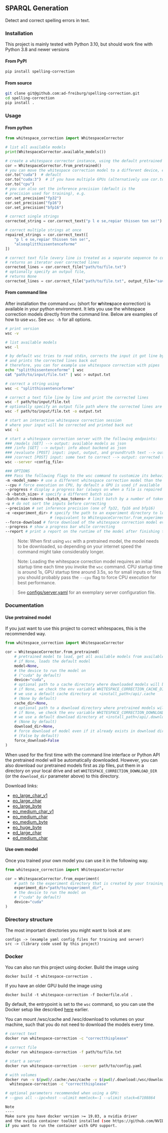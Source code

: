 ## SPARQL Generation

Detect and correct spelling errors in text.

### Installation

This project is mainly tested with Python 3.10, but should work fine with Python 3.8 and newer versions

#### From PyPI

```bash
pip install spelling-correction
```

#### From source

```bash
git clone git@github.com:ad-freiburg/spelling-correction.git
cd spelling-correction 
pip install .

```

### Usage

#### From python

```python
from whitespace_correction import WhitespaceCorrector

# list all available models
print(WhitespaceCorrector.available_models())

# create a whitespace corrector instance, using the default pretrained model
cor = WhitespaceCorrector.from_pretrained()
# you can move the whitespace correction model to a different device, e.g.
cor.to("cuda")  # default
cor.to("cuda:3")  # if you have multiple GPUs (alternatively use cor.to(3))
cor.to("cpu")
# you can also set the inference precision (default is the 
# precision used for training), e.g.
cor.set_precision("fp32")
cor.set_precision("fp16")
cor.set_precision("bfp16")

# correct single strings
corrected_string = cor.correct_text("p l e se,repiar thissen ten se!")

# correct multiple strings at once
repaired_strings = cor.correct_text([
    "p l e se,repiar thissen ten se!",
    "alsosplitthissentenceforme"
])

# correct text file (every line is treated as a separate sequence to correct),
# returns an iterator over corrected lines
corrected_lines = cor.correct_file("path/to/file.txt")
# optionally specify an output file,
# returns None
corrected_lines = cor.correct_file("path/to/file.txt", output_file="save/output/here.txt")
```

#### From command line

After installation the command `wsc` (short for **w**hite**s**pace **c**orrection) is available in your python environment. 
It lets you use the whitespace correction models directly from the command line.
Below are examples of how to use `wsc`. See `wsc -h` for all options.

```bash
# print version
wsc -v

# list available models
wsc -l

# by default wsc tries to read stdin, corrects the input it got line by line 
# and prints the corrected lines back out
# therefore, you can for example use whitespace correction with pipes
echo "splitthissentenceforme" | wsc
cat "path/to/input/file.txt" | wsc > output.txt

# correct a string using
wsc -c "splitthissentenceforme"

# correct a text file line by line and print the corrected lines
wsc -f path/to/input/file.txt
# optionally specify an output file path where the corrected lines are saved
wsc -f path/to/input/file.txt -o output.txt

# start an interactive whitespace correction session
# where your input will be corrected and printed back out
wsc -i

# start a whitespace correction server with the following endpoints:
### /models [GET] --> output: available models as json 
### /info [GET] --> output: info about backend as json
### /evaluate [POST] input: input, output, and groundtruth text --> output: evaluation metrics as json
### /correct [POST] input: some text to correct --> output: corrected text and runtime information as json
wsc --server <config_file>

### OPTIONS
### Pass the following flags to the wsc command to customize its behaviour
-m <model_name> # use a different whitespace correction model than the default one 
--cpu # force execution on CPU, by default a GPU is used if available
--progress # display a progress bar (always on when a file is repaired using -f)
-b <batch_size> # specify a different batch size
-batch-max-tokens <batch_max_tokens> # limit batch by a number of tokens and not by number of samples
-u # do not sort the inputs before correcting
--precision # set inference precision (one of fp32, fp16 and bfp16)
-e <experiment_dir> # specify the path to an experiment directory to load the model from 
                    # (equivalent to WhitespaceCorrector.from_experiment(experiment_dir) in python API)
--force-download # force download of the whitespace correction model even if it was already downloaded
--progress # show a progress bar while correcting
--report # print a report on the runtime of the model after finishing the correction
```

> Note: When first using `wsc` with a pretrained model, the model needs to be downloaded, so depending on
> your internet speed the command might take considerably longer.

> Note: Loading the whitespace correction model requires an initial startup time each time you
> invoke the `wsc` command. CPU startup time is around 1s, GPU startup time around 3.5s, so for small
> inputs or files you should probably pass the `--cpu` flag to force CPU execution for best performance.

> See [configs/server.yaml](configs/server.yaml) for an exemplary server configuration file.

### Documentation

#### Use pretrained model

If you just want to use this project to correct whitespaces, this is the recommended way.

```python
from whitespace_correction import WhitespaceCorrector

cor = WhitespaceCorrector.from_pretrained(
    # pretrained model to load, get all available models from available_models(),
    # if None, loads the default model
    model=None,
    # the device to run the model on
    # ("cuda" by default)
    device="cuda",
    # optional path to a cache directory where downloaded models will be extracted to,
    # if None, we check the env variable WHITESPACE_CORRECTION_CACHE_DIR, if it is not set 
    # we use a default cache directory at <install_path>/api/.cache 
    # (None by default)
    cache_dir=None,
    # optional path to a download directory where pretrained models will be downloaded to,
    # if None, we check the env variable WHITESPACE_CORRECTION_DOWNLOAD_DIR, if it is not set 
    # we use a default download directory at <install_path>/api/.download
    # (None by default)
    download_dir=None,
    # force download of model even if it already exists in download dir
    # (False by default)
    force_download=False
)
```

When used for the first time with the command line interface or Python API the pretrained model will be automatically downloaded. 
However, you can also download our pretrained models first as zip files, put them in a directory on your local drive 
and set `WHITESPACE_CORRECTION_DOWNLOAD_DIR` (or the `download_dir` parameter above) to this directory.

Download links:
- [eo_large_char_v1](https://ad-publications.informatik.uni-freiburg.de/ACL_whitespace_correction_transformer_BHW_2023.materials/eo_large_char_v1.zip)
- [eo_large_char](https://ad-publications.informatik.uni-freiburg.de/ACL_whitespace_correction_transformer_BHW_2023.materials/eo_large_char_v2.zip)
- [eo_large_byte](https://ad-publications.informatik.uni-freiburg.de/ACL_whitespace_correction_transformer_BHW_2023.materials/eo_large_byte_v2.zip)
- [eo_medium_char_v1](https://ad-publications.informatik.uni-freiburg.de/ACL_whitespace_correction_transformer_BHW_2023.materials/eo_medium_char_v1.zip)
- [eo_medium_char](https://ad-publications.informatik.uni-freiburg.de/ACL_whitespace_correction_transformer_BHW_2023.materials/eo_medium_char_v2.zip)
- [eo_medium_byte](https://ad-publications.informatik.uni-freiburg.de/ACL_whitespace_correction_transformer_BHW_2023.materials/eo_medium_byte_v2.zip)
- [eo_huge_byte](https://ad-publications.informatik.uni-freiburg.de/ACL_whitespace_correction_transformer_BHW_2023.materials/eo_huge_byte_v2.zip)
- [ed_large_char](https://ad-publications.informatik.uni-freiburg.de/ACL_whitespace_correction_transformer_BHW_2023.materials/ed_large_v1.zip)
- [ed_medium_char](https://ad-publications.informatik.uni-freiburg.de/ACL_whitespace_correction_transformer_BHW_2023.materials/ed_medium_v1.zip)

#### Use own model

Once you trained your own model you can use it in the following way.

```python
from whitespace_correction import WhitespaceCorrector

cor = WhitespaceCorrector.from_experiment(
    # path to the experiment directory that is created by your training run
    experiment_dir="path/to/experiment_dir",
    # the device to run the model on
    # ("cuda" by default)
    device="cuda"
)
```

### Directory structure

The most important directories you might want to look at are:

```
configs -> (example yaml config files for training and server)
src -> (library code used by this project)
```

### Docker

You can also run this project using docker. Build the image using

`docker build -t whitespace-correction .`

If you have an older GPU build the image using

`docker build -t whitespace-correction -f Dockerfile.old .`

By default, the entrypoint is set to the `wsc` command, 
so you can use the Docker setup like described [here](#from-command-line) earlier.

You can mount /wsc/cache and /wsc/download to volumes on your machine, such that
you do not need to download the models every time.

```bash
# correct text
docker run whitespace-correction -c "correctthisplease"

# correct file
docker run whitespace-correction -f path/to/file.txt

# start a server
docker run whitespace-correction --server path/to/config.yaml

# with volumes
docker run -v $(pwd)/.cache:/wsc/cache -v $(pwd)/.download:/wsc/download \
  whitespace-correction -c "correctthisplease"

# optional parameters recommended when using a GPU:
# --gpus all --ipc=host --ulimit memlock=-1 --ulimit stack=67108864

Note
----
Make sure you have docker version >= 19.03, a nvidia driver
and the nvidia container toolkit installed (see https://github.com/NVIDIA/nvidia-docker)
if you want to run the container with GPU support.
```
